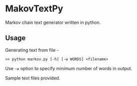 # MakovTextPy
Markov chain text generator written in python.

## Usage

Generating text from file -

```Shell
>> python markov.py [-h] [-w WORDS] <filename>
```

Use `-w` option to specify minimum number of words in output.

Sample text files provided.

